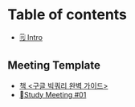 # Table of contents

* [🗒 Intro](README.md)

## Meeting Template

* [책 <구글 빅쿼리 완벽 가이드>](meeting-template/less-than-greater-than.md)
* [Study Meeting #01](meeting-template/study-meeting-01.md)
